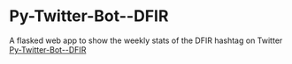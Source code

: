 # Py-Twitter-Bot--DFIR
A flasked web app to show the weekly stats of the DFIR hashtag on Twitter [Py-Twitter-Bot--DFIR](http://py-twitter-bot--dfir.herokuapp.com/)
